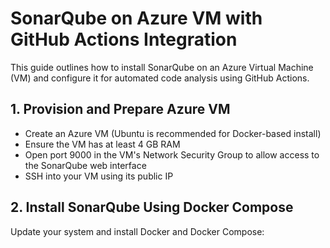 # SonarQube on Azure VM with GitHub Actions Integration

This guide outlines how to install SonarQube on an Azure Virtual Machine (VM) and configure it for automated code analysis using GitHub Actions.

## 1. Provision and Prepare Azure VM

- Create an Azure VM (Ubuntu is recommended for Docker-based install)
- Ensure the VM has at least 4 GB RAM
- Open port 9000 in the VM's Network Security Group to allow access to the SonarQube web interface
- SSH into your VM using its public IP

## 2. Install SonarQube Using Docker Compose

Update your system and install Docker and Docker Compose:

